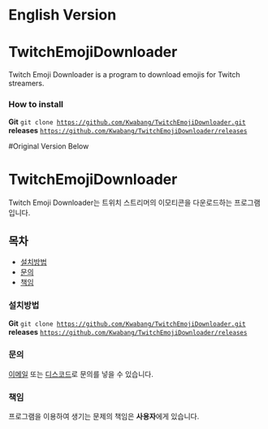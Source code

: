 # English Version
# TwitchEmojiDownloader <img src="https://img.shields.io/static/v1?label=code&message=Node.js&color=green" alt="">
Twitch Emoji Downloader is a program to download emojis for Twitch streamers.

### How to install
**Git** <code>git clone https://github.com/Kwabang/TwitchEmojiDownloader.git</code><br>
**releases** <code>https://github.com/Kwabang/TwitchEmojiDownloader/releases</code>

#Original Version Below
# TwitchEmojiDownloader <img src="https://img.shields.io/static/v1?label=code&message=Node.js&color=green" alt="">

Twitch Emoji Downloader는 트위치 스트리머의 이모티콘을 다운로드하는 프로그램입니다.<br>

## 목차
- [설치방법](#설치방법)
- [문의](#문의)
- [책임](#책임)

### 설치방법 
**Git** <code>git clone https://github.com/Kwabang/TwitchEmojiDownloader.git</code><br>
**releases** <code>https://github.com/Kwabang/TwitchEmojiDownloader/releases</code>

### 문의
[이메일](mailto:kwabang2827@gmail.com) 또는 [디스코드](https://kwabang.net/join)로 문의를 넣을 수 있습니다.

### 책임
프로그램을 이용하여 생기는 문제의 책임은 **사용자**에게 있습니다.
